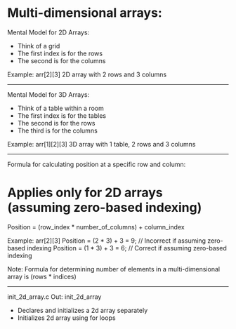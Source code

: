 # Multi-dimensional arrays:

Mental Model for 2D Arrays:
- Think of a grid
- The first index is for the rows
- The second is for the columns

Example:
arr[2][3]
2D array with 2 rows and 3 columns

-------------------------------

Mental Model for 3D Arrays:
- Think of a table within a room
- The first index is for the tables
- The second is for the rows
- The third is for the columns

Example:
arr[1][2][3]
3D array with 1 table, 2 rows and 3 columns

-------------------------------

Formula for calculating position at a specific row and column:
# Applies only for 2D arrays (assuming zero-based indexing)

Position = (row_index * number_of_columns) + column_index

Example:
arr[2][3]
Position = (2 * 3) + 3 = 9; // Incorrect if assuming zero-based indexing
Position = (1 * 3) + 3 = 6; // Correct if assuming zero-based indexing

Note: Formula for determining number of elements in a multi-dimensional array is (rows * indices)

-------------------------------
init_2d_array.c
Out: init_2d_array
- Declares and initializes a 2d array separately
- Initializes 2d array using for loops